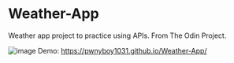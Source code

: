 # Weather-App
Weather app project to practice using APIs. From The Odin Project.


![image](https://user-images.githubusercontent.com/64833334/232252778-ea1cdfe4-d1bd-4419-9d09-46d0b28c3198.png)
Demo: https://pwnyboy1031.github.io/Weather-App/
